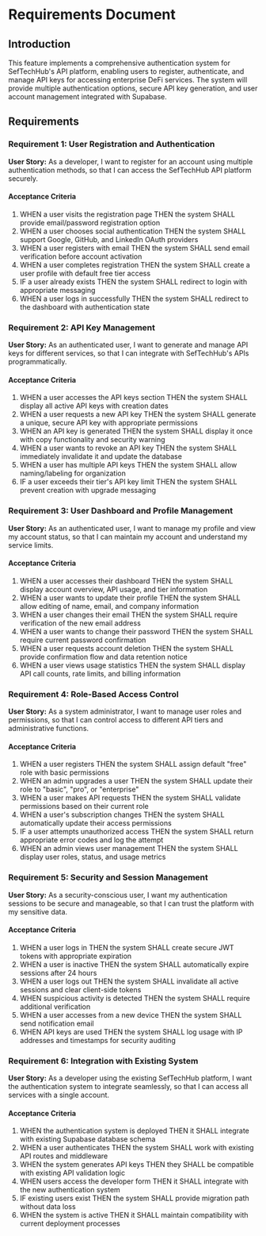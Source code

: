 # Requirements Document

## Introduction

This feature implements a comprehensive authentication system for SefTechHub's API platform, enabling users to register, authenticate, and manage API keys for accessing enterprise DeFi services. The system will provide multiple authentication options, secure API key generation, and user account management integrated with Supabase.

## Requirements

### Requirement 1: User Registration and Authentication

**User Story:** As a developer, I want to register for an account using multiple authentication methods, so that I can access the SefTechHub API platform securely.

#### Acceptance Criteria

1. WHEN a user visits the registration page THEN the system SHALL provide email/password registration option
2. WHEN a user chooses social authentication THEN the system SHALL support Google, GitHub, and LinkedIn OAuth providers
3. WHEN a user registers with email THEN the system SHALL send email verification before account activation
4. WHEN a user completes registration THEN the system SHALL create a user profile with default free tier access
5. IF a user already exists THEN the system SHALL redirect to login with appropriate messaging
6. WHEN a user logs in successfully THEN the system SHALL redirect to the dashboard with authentication state

### Requirement 2: API Key Management

**User Story:** As an authenticated user, I want to generate and manage API keys for different services, so that I can integrate with SefTechHub's APIs programmatically.

#### Acceptance Criteria

1. WHEN a user accesses the API keys section THEN the system SHALL display all active API keys with creation dates
2. WHEN a user requests a new API key THEN the system SHALL generate a unique, secure API key with appropriate permissions
3. WHEN an API key is generated THEN the system SHALL display it once with copy functionality and security warning
4. WHEN a user wants to revoke an API key THEN the system SHALL immediately invalidate it and update the database
5. WHEN a user has multiple API keys THEN the system SHALL allow naming/labeling for organization
6. IF a user exceeds their tier's API key limit THEN the system SHALL prevent creation with upgrade messaging

### Requirement 3: User Dashboard and Profile Management

**User Story:** As an authenticated user, I want to manage my profile and view my account status, so that I can maintain my account and understand my service limits.

#### Acceptance Criteria

1. WHEN a user accesses their dashboard THEN the system SHALL display account overview, API usage, and tier information
2. WHEN a user wants to update their profile THEN the system SHALL allow editing of name, email, and company information
3. WHEN a user changes their email THEN the system SHALL require verification of the new email address
4. WHEN a user wants to change their password THEN the system SHALL require current password confirmation
5. WHEN a user requests account deletion THEN the system SHALL provide confirmation flow and data retention notice
6. WHEN a user views usage statistics THEN the system SHALL display API call counts, rate limits, and billing information

### Requirement 4: Role-Based Access Control

**User Story:** As a system administrator, I want to manage user roles and permissions, so that I can control access to different API tiers and administrative functions.

#### Acceptance Criteria

1. WHEN a user registers THEN the system SHALL assign default "free" role with basic permissions
2. WHEN an admin upgrades a user THEN the system SHALL update their role to "basic", "pro", or "enterprise"
3. WHEN a user makes API requests THEN the system SHALL validate permissions based on their current role
4. WHEN a user's subscription changes THEN the system SHALL automatically update their access permissions
5. IF a user attempts unauthorized access THEN the system SHALL return appropriate error codes and log the attempt
6. WHEN an admin views user management THEN the system SHALL display user roles, status, and usage metrics

### Requirement 5: Security and Session Management

**User Story:** As a security-conscious user, I want my authentication sessions to be secure and manageable, so that I can trust the platform with my sensitive data.

#### Acceptance Criteria

1. WHEN a user logs in THEN the system SHALL create secure JWT tokens with appropriate expiration
2. WHEN a user is inactive THEN the system SHALL automatically expire sessions after 24 hours
3. WHEN a user logs out THEN the system SHALL invalidate all active sessions and clear client-side tokens
4. WHEN suspicious activity is detected THEN the system SHALL require additional verification
5. WHEN a user accesses from a new device THEN the system SHALL send notification email
6. WHEN API keys are used THEN the system SHALL log usage with IP addresses and timestamps for security auditing

### Requirement 6: Integration with Existing System

**User Story:** As a developer using the existing SefTechHub platform, I want the authentication system to integrate seamlessly, so that I can access all services with a single account.

#### Acceptance Criteria

1. WHEN the authentication system is deployed THEN it SHALL integrate with existing Supabase database schema
2. WHEN a user authenticates THEN the system SHALL work with existing API routes and middleware
3. WHEN the system generates API keys THEN they SHALL be compatible with existing API validation logic
4. WHEN users access the developer form THEN it SHALL integrate with the new authentication system
5. IF existing users exist THEN the system SHALL provide migration path without data loss
6. WHEN the system is active THEN it SHALL maintain compatibility with current deployment processes